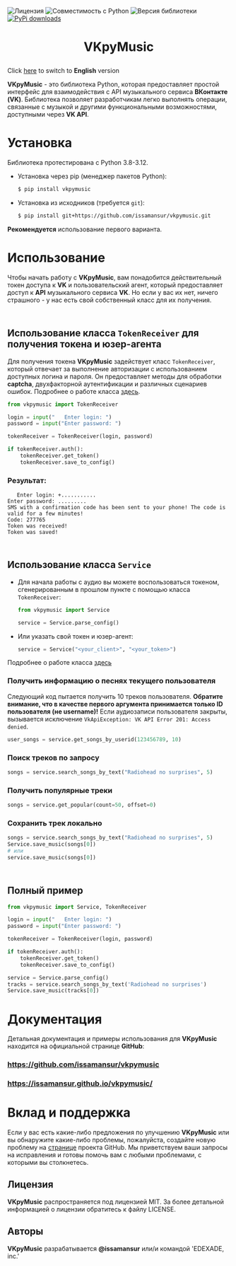 ![Лицензия](https://img.shields.io/badge/Лицензия-MIT-blue) ![Совместимость с Python](https://img.shields.io/badge/Python-3.8--3.13-blue) ![Версия библиотеки](https://img.shields.io/badge/pip-3.4.3-blue) [![PyPi downloads](https://img.shields.io/pypi/dm/vkpymusic.svg)](https://pypi.org/project/vkpymusic/) 
<!--- [![PyPi status](https://img.shields.io/pypi/status/vkpymusic.svg?style=flat-square)](https://pypi.python.org/pypi/vkpymusic) --->

# <p align="center"> VKpyMusic 
Click [here](README_EN.md) to switch to **English** version

**VKpyMusic** - это библиотека Python, которая предоставляет простой интерфейс для взаимодействия с API музыкального сервиса **ВКонтакте (VK)**. Библиотека позволяет разработчикам легко выполнять операции, связанные с музыкой и другими функциональными возможностями, доступными через **VK API**. 

# Установка
Библиотека протестирована с Python 3.8-3.12. 
* Установка через pip (менеджер пакетов Python):

	```bash
	$ pip install vkpymusic
	```
* Установка из исходников (требуется `git`):

	```bash
	$ pip install git+https://github.com/issamansur/vkpymusic.git
	```

**Рекомендуется** использование первого варианта.

# Использование

Чтобы начать работу с **VKpyMusic**, вам понадобится действительный токен доступа к **VK** и пользовательский агент, который предоставляет доступ к **API** музыкального сервиса **VK**. Но если у вас их нет, ничего страшного - у нас есть свой собственный класс для их получения.

## <br> Использование класса `TokenReceiver` для получения токена и юзер-агента
Для получения токена **VKpyMusic** задействует класс `TokenReceiver`, который отвечает за выполнение авторизации с использованием доступных логина и пароля. Он предоставляет методы для обработки **captcha**, двухфакторной аутентификации и различных сценариев ошибок. Подробнее о работе класса [здесь](https://issamansur.github.io/vkpymusic/vkpymusic/#vkpymusic.TokenReceiver).

```python
from vkpymusic import TokenReceiver

login = input("   Enter login: ")
password = input("Enter password: ")

tokenReceiver = TokenReceiver(login, password)

if tokenReceiver.auth():
    tokenReceiver.get_token()
    tokenReceiver.save_to_config()
```
### Результат:
```
   Enter login: +...........
Enter password: .........
SMS with a confirmation code has been sent to your phone! The code is valid for a few minutes!
Code: 277765
Token was received!
Token was saved!
```

## <br> Использование класса `Service`
* Для начала работы с аудио вы можете воспользоваться токеном, сгенерированным в прошлом пункте с помощью класса `TokenReceiver`:

	```python
	from vkpymusic import Service
	
	service = Service.parse_config()
	```

* Или указать свой токен и юзер-агент:
	```python
	service = Service("<your_client>", "<your_token>")
	```
Подробнее о работе класса [здесь](https://issamansur.github.io/vkpymusic/vkpymusic/#vkpymusic.Service)
### Получить информацию о песнях текущего пользователя
Следующий код пытается получить 10 треков пользователя. **Обратите внимание, что в качестве первого аргумента принимается только ID пользователя (не username)!** Если аудиозаписи пользователя закрыты, вызывается исключение `VkApiException: VK API Error 201: Access denied`. 
```python
user_songs = service.get_songs_by_userid(123456789, 10)
```

### Поиск треков по запросу
```python
songs = service.search_songs_by_text("Radiohead no surprises", 5)
```

### Получить популярные треки
```python
songs = service.get_popular(count=50, offset=0)
```
### Сохранить трек локально
```python
songs = service.search_songs_by_text("Radiohead no surprises", 5)
Service.save_music(songs[0])
# или
service.save_music(songs[0])
```
## <br> Полный пример
```python
from vkpymusic import Service, TokenReceiver

login = input("   Enter login: ")
password = input("Enter password: ")

tokenReceiver = TokenReceiver(login, password)

if tokenReceiver.auth():
    tokenReceiver.get_token()
    tokenReceiver.save_to_config()

service = Service.parse_config()
tracks = service.search_songs_by_text('Radiohead no surprises')
Service.save_music(tracks[0])
```

# Документация
Детальная документация и примеры использования для **VKpyMusic** находится на официальной странице **GitHub**: 
### https://github.com/issamansur/vkpymusic
### https://issamansur.github.io/vkpymusic/


# Вклад и поддержка
Если у вас есть какие-либо предложения по улучшению **VKpyMusic** или вы обнаружите какие-либо проблемы, пожалуйста, создайте новую проблему на [странице](https://github.com/issamansur/vkpymusic) проекта GitHub. Мы приветствуем ваши запросы на исправления и готовы помочь вам с любыми проблемами, с которыми вы столкнетесь.


## Лицензия
**VKpyMusic** распространяется под лицензией MIT. За более детальной информацией о лицензии обратитесь к файлу LICENSE.

## Авторы
**VKpyMusic** разрабатывается **@issamansur** или/и командой 'EDEXADE, inc.'
